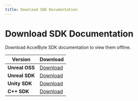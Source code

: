```yaml
---
title: Download SDK Documentation
---
```


# Download SDK Documentation

Download AccelByte SDK documentation to view them offline.

| Version | Download |
|---|---|
| **Unreal OSS** | [Download](https://github.com/adnan-accelbyte/references/archive/refs/heads/unreal-oss.zip) |
| **Unreal SDK** | [Download](https://github.com/adnan-accelbyte/references/archive/refs/heads/unreal-sdk.zip) |
| **Unity SDK** | [Download](https://github.com/adnan-accelbyte/references/archive/refs/heads/unity-sdk.zip) |
| **C++ SDK** | [Download](#download-sdk-documentation) |
